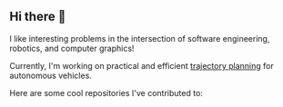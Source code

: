 ## Hi there 👋

I like interesting problems in the intersection of software engineering, robotics, and computer graphics!

Currently, I'm working on practical and efficient [trajectory planning](https://github.com/uulm-mrm/tpl) for autonomous vehicles.

Here are some cool repositories I've contributed to: 
